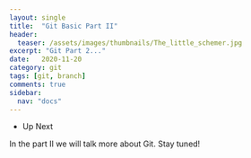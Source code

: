 ```yaml
---
layout: single
title:  "Git Basic Part II"
header:
  teaser: /assets/images/thumbnails/The_little_schemer.jpg
excerpt: "Git Part 2..."
date:   2020-11-20
category: git
tags: [git, branch]
comments: true
sidebar:
  nav: "docs"
---
```



- Up Next

In the part II we will talk more about Git. Stay tuned!





